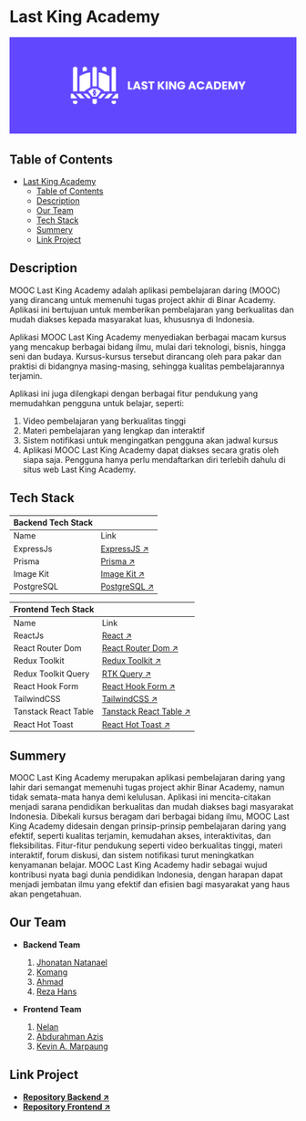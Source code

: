 # Last King Academy

![Semantic description of image](/doc/images/logo.png "Last King Academy")

## Table of Contents

- [Last King Academy](#last-king-academy)
  - [Table of Contents](#table-of-contents)
  - [Description](#description)
  - [Our Team](#our-team)
  - [Tech Stack](#tech-stack)
  - [Summery](#summery)
  - [Link Project](#link-project)

## Description

MOOC Last King Academy adalah aplikasi pembelajaran daring (MOOC) yang dirancang untuk memenuhi tugas project akhir di Binar Academy. Aplikasi ini bertujuan untuk memberikan pembelajaran yang berkualitas dan mudah diakses kepada masyarakat luas, khususnya di Indonesia.

Aplikasi MOOC Last King Academy menyediakan berbagai macam kursus yang mencakup berbagai bidang ilmu, mulai dari teknologi, bisnis, hingga seni dan budaya. Kursus-kursus tersebut dirancang oleh para pakar dan praktisi di bidangnya masing-masing, sehingga kualitas pembelajarannya terjamin.

Aplikasi ini juga dilengkapi dengan berbagai fitur pendukung yang memudahkan pengguna untuk belajar, seperti:

1. Video pembelajaran yang berkualitas tinggi
2. Materi pembelajaran yang lengkap dan interaktif
3. Sistem notifikasi untuk mengingatkan pengguna akan jadwal kursus
4. Aplikasi MOOC Last King Academy dapat diakses secara gratis oleh siapa saja. Pengguna hanya perlu mendaftarkan diri terlebih dahulu di situs web Last King Academy.

## Tech Stack

| Backend Tech Stack |                                              |
| ------------------ | -------------------------------------------- |
| Name               | Link                                         |
| ExpressJs          | [ExpressJS ↗️](https://expressjs.com/)       |
| Prisma             | [Prisma ↗️](https://www.prisma.io/)          |
| Image Kit          | [Image Kit ↗️](https://imagekit.io/)         |
| PostgreSQL         | [PostgreSQL ↗️](https://www.postgresql.org/) |

| Frontend Tech Stack  |                                                                                  |
| -------------------- | -------------------------------------------------------------------------------- |
| Name                 | Link                                                                             |
| ReactJs              | [React ↗️](https://react.dev/)                                                   |
| React Router Dom     | [React Router Dom ↗️](https://reactrouter.com)                                   |
| Redux Toolkit        | [Redux Toolkit ↗️](https://redux-toolkit.js.org/)                                |
| Redux Toolkit Query  | [RTK Query ↗️](https://redux-toolkit.js.org/tutorials/rtk-query)                 |
| React Hook Form      | [React Hook Form ↗️](https://www.react-hook-form.com/)                           |
| TailwindCSS          | [TailwindCSS ↗️](https://tailwindcss.com/)                                       |
| Tanstack React Table | [Tanstack React Table ↗️](https://tanstack.com/table/v8/docs/guide/introduction) |
| React Hot Toast      | [React Hot Toast ↗️](https://react-hot-toast.com/)                               |

## Summery

MOOC Last King Academy merupakan aplikasi pembelajaran daring yang lahir dari semangat memenuhi tugas project akhir Binar Academy, namun tidak semata-mata hanya demi kelulusan. Aplikasi ini mencita-citakan menjadi sarana pendidikan berkualitas dan mudah diakses bagi masyarakat Indonesia. Dibekali kursus beragam dari berbagai bidang ilmu, MOOC Last King Academy didesain dengan prinsip-prinsip pembelajaran daring yang efektif, seperti kualitas terjamin, kemudahan akses, interaktivitas, dan fleksibilitas. Fitur-fitur pendukung seperti video berkualitas tinggi, materi interaktif, forum diskusi, dan sistem notifikasi turut meningkatkan kenyamanan belajar. MOOC Last King Academy hadir sebagai wujud kontribusi nyata bagi dunia pendidikan Indonesia, dengan harapan dapat menjadi jembatan ilmu yang efektif dan efisien bagi masyarakat yang haus akan pengetahuan.

## Our Team

- **Backend Team**

  1. [Jhonatan Natanael](https://github.com/jonathanqwerty)
  2. [Komang](https://github.com/Jhonitay)
  3. [Ahmad](https://github.com/Yoga838)
  4. [Reza Hans](https://github.com/Rezahans)

- **Frontend Team**
  1. [Nelan](https://github.com/NelanJoe)
  2. [Abdurahman Azis](https://github.com/Azzaxy1)
  3. [Kevin A. Marpaung](https://github.com/KevinMarpaung)

## Link Project

- **[Repository Backend ↗️](https://github.com/jonathanqwerty/FINAL-PROJECT-KM5-B16)**
- **[Repository Frontend ↗️](https://github.com/NelanJoe/final-project-fe-binar)**
